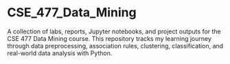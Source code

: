 # CSE_477_Data_Mining
A collection of labs, reports, Jupyter notebooks, and project outputs for the CSE 477 Data Mining course. This repository tracks my learning journey through data preprocessing, association rules, clustering, classification, and real-world data analysis with Python.
